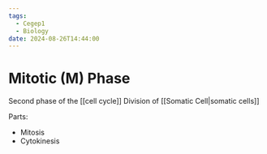 ```yaml
---
tags:
  - Cegep1
  - Biology
date: 2024-08-26T14:44:00
---
```


# Mitotic (M) Phase

Second phase of the [[cell cycle]]
Division of [[Somatic Cell|somatic cells]]

Parts:

- Mitosis
- Cytokinesis